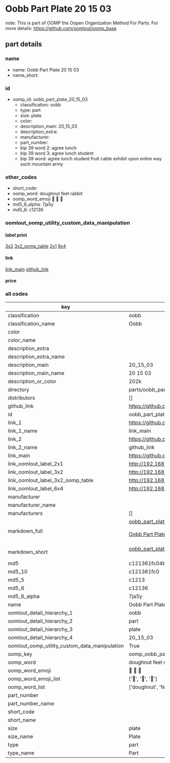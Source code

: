 # Oobb Part Plate 20 15 03  

note: This is part of OOMP the Oopen Organization Method For Parts. For more details: https://github.com/oomlout/oomp_base

##  part details





### name
* name: Oobb Part Plate 20 15 03
* name_short: 
### id
* oomp_id: oobb_part_plate_20_15_03
  * classification: oobb
  * type: part
  * size: plate
  * color: 
  * description_main: 20_15_03
  * description_extra: 
  * manufacturer: 
  * part_number: 
  * bip 39 word 2: agree lunch
  * bip 39 word 3: agree lunch student
  * bip 39 word: agree lunch student fruit cable exhibit upon entire way such mountain army

### other_codes
* short_code: 
* oomp_word: doughnut feet rabbit
* oomp_word_emoji :doughnut: :feet: :rabbit:
* md5_6_alpha: 7ja5y
* md5_6: c12136






### oomlout_oomp_utility_custom_data_manipulation
#### label print
[3x2](http://192.168.1.245:1112/?label=oomp%207ja5y)
[3x2_oomp_table](http://192.168.1.107:1112/?label=oomp%207ja5y)
[2x1](http://192.168.1.242:1112/?label=oomp%207ja5y)
[6x4](http://192.168.1.55:1112/?label=oomp%207ja5y)    

#### link

[link_main](https://github.com/oomlout/oomlout_oomp_current_version_messy/tree/main/parts/oobb_part_plate_20_15_03) [github_link](https://github.com/oomlout/oomlout_oomp_part_src/tree/main/parts/oobb_part_plate_20_15_03)                             

#### price







### all codes 
| key | value |  
| --- | --- |  
| classification | oobb |  
| classification_name | Oobb |  
| color |  |  
| color_name |  |  
| description_extra |  |  
| description_extra_name |  |  
| description_main | 20_15_03 |  
| description_main_name | 20 15 03 |  
| description_or_color | 202k |  
| directory | parts/oobb_part_plate_20_15_03 |  
| distributors | [] |  
| github_link | https://github.com/oomlout/oomlout_oomp_part_src/tree/main/parts/oobb_part_plate_20_15_03 |  
| id | oobb_part_plate_20_15_03 |  
| link_1 | https://github.com/oomlout/oomlout_oomp_current_version_messy/tree/main/parts/oobb_part_plate_20_15_03 |  
| link_1_name | link_main |  
| link_2 | https://github.com/oomlout/oomlout_oomp_part_src/tree/main/parts/oobb_part_plate_20_15_03 |  
| link_2_name | github_link |  
| link_main | https://github.com/oomlout/oomlout_oomp_current_version_messy/tree/main/parts/oobb_part_plate_20_15_03 |  
| link_oomlout_label_2x1 | http://192.168.1.242:1112/?label=oomp%207ja5y |  
| link_oomlout_label_3x2 | http://192.168.1.245:1112/?label=oomp%207ja5y |  
| link_oomlout_label_3x2_oomp_table | http://192.168.1.107:1112/?label=oomp%207ja5y |  
| link_oomlout_label_6x4 | http://192.168.1.55:1112/?label=oomp%207ja5y |  
| manufacturer |  |  
| manufacturer_name |  |  
| manufacturers | [] |  
| markdown_full | [oobb_part_plate_20_15_03](https://github.com/oomlout/oomlout_oomp_current_version_messy/tree/main/parts/oobb_part_plate_20_15_03)<br>[](https://github.com/oomlout/oomlout_oomp_current_version_messy/tree/main/parts/oobb_part_plate_20_15_03)<br>[Oobb Part Plate 20 15 03](https://github.com/oomlout/oomlout_oomp_current_version_messy/tree/main/parts/oobb_part_plate_20_15_03)<br><br> |  
| markdown_short | [oobb_part_plate_20_15_03](https://github.com/oomlout/oomlout_oomp_current_version_messy/tree/main/parts/oobb_part_plate_20_15_03)<br><br> |  
| md5 | c121361fc04b9ddd3e0ff5ddaee14828 |  
| md5_10 | c121361fc0 |  
| md5_5 | c1213 |  
| md5_6 | c12136 |  
| md5_6_alpha | 7ja5y |  
| name | Oobb Part Plate 20 15 03 |  
| oomlout_detail_hierarchy_1 | oobb |  
| oomlout_detail_hierarchy_2 | part |  
| oomlout_detail_hierarchy_3 | plate |  
| oomlout_detail_hierarchy_4 | 20_15_03 |  
| oomlout_oomp_utility_custom_data_manipulation | True |  
| oomp_key | oomp_oobb_part_plate_20_15_03 |  
| oomp_word | doughnut feet rabbit |  
| oomp_word_emoji | :doughnut: :feet: :rabbit: |  
| oomp_word_emoji_list | [':doughnut:', ':feet:', ':rabbit:'] |  
| oomp_word_list | ['doughnut', 'feet', 'rabbit'] |  
| part_number |  |  
| part_number_name |  |  
| short_code |  |  
| short_name |  |  
| size | plate |  
| size_name | Plate |  
| type | part |  
| type_name | Part |  
